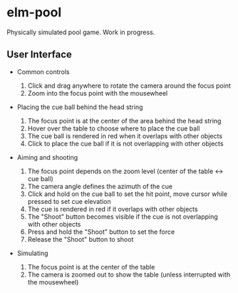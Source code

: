 # elm-pool

Physically simulated pool game. Work in progress.

## User Interface

* Common controls

  1. Click and drag anywhere to rotate the camera around the focus point
  2. Zoom into the focus point with the mousewheel

* Placing the cue ball behind the head string

  1. The focus point is at the center of the area behind the head string
  2. Hover over the table to choose where to place the cue ball
  3. The cue ball is rendered in red when it overlaps with other objects
  4. Click to place the cue ball if it is not overlapping with other objects

* Aiming and shooting

  1. The focus point depends on the zoom level (center of the table <-> cue ball)
  2. The camera angle defines the azimuth of the cue
  3. Click and hold on the cue ball to set the hit point, move cursor while pressed to set cue elevation
  4. The cue is rendered in red if it overlaps with other objects
  5. The "Shoot" button becomes visible if the cue is not overlapping with other objects
  6. Press and hold the "Shoot" button to set the force
  7. Release the "Shoot" button to shoot

* Simulating

  1. The focus point is at the center of the table
  2. The camera is zoomed out to show the table (unless interrupted with the mousewheel)